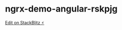 # ngrx-demo-angular-rskpjg

[Edit on StackBlitz ⚡️](https://stackblitz.com/edit/ngrx-demo-angular-rskpjg)